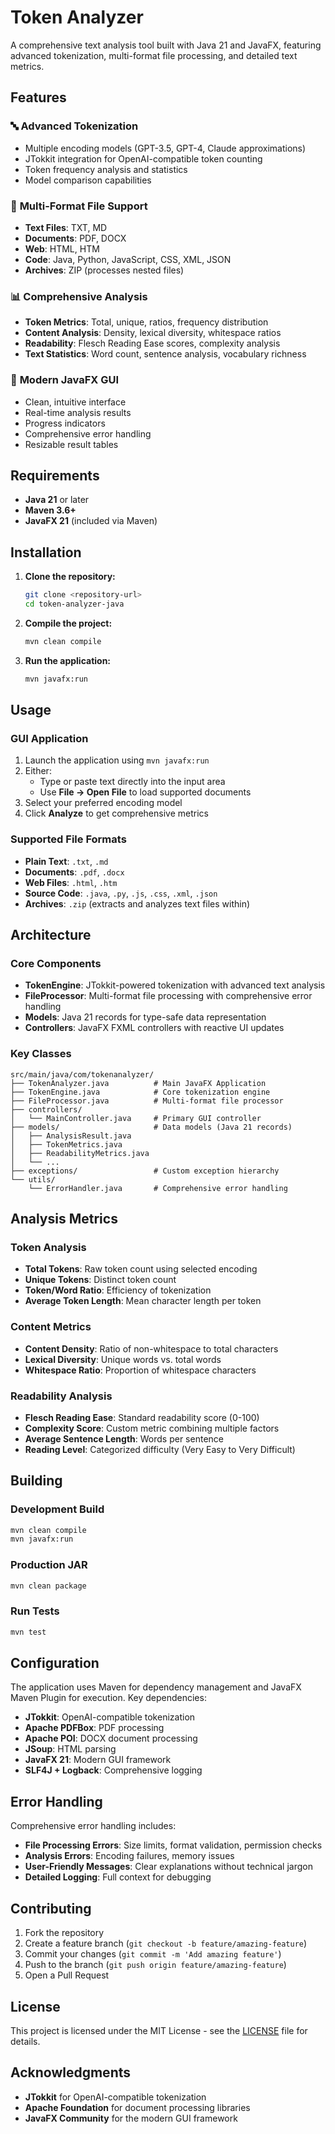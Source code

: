 # Token Analyzer

A comprehensive text analysis tool built with Java 21 and JavaFX, featuring advanced tokenization, multi-format file processing, and detailed text metrics.

## Features

### 🔤 **Advanced Tokenization**
- Multiple encoding models (GPT-3.5, GPT-4, Claude approximations)
- JTokkit integration for OpenAI-compatible token counting
- Token frequency analysis and statistics
- Model comparison capabilities

### 📄 **Multi-Format File Support**
- **Text Files**: TXT, MD
- **Documents**: PDF, DOCX
- **Web**: HTML, HTM
- **Code**: Java, Python, JavaScript, CSS, XML, JSON
- **Archives**: ZIP (processes nested files)

### 📊 **Comprehensive Analysis**
- **Token Metrics**: Total, unique, ratios, frequency distribution
- **Content Analysis**: Density, lexical diversity, whitespace ratios
- **Readability**: Flesch Reading Ease scores, complexity analysis
- **Text Statistics**: Word count, sentence analysis, vocabulary richness

### 🎨 **Modern JavaFX GUI**
- Clean, intuitive interface
- Real-time analysis results
- Progress indicators
- Comprehensive error handling
- Resizable result tables

## Requirements

- **Java 21** or later
- **Maven 3.6+**
- **JavaFX 21** (included via Maven)

## Installation

1. **Clone the repository:**
   ```bash
   git clone <repository-url>
   cd token-analyzer-java
   ```

2. **Compile the project:**
   ```bash
   mvn clean compile
   ```

3. **Run the application:**
   ```bash
   mvn javafx:run
   ```

## Usage

### GUI Application
1. Launch the application using `mvn javafx:run`
2. Either:
   - Type or paste text directly into the input area
   - Use **File → Open File** to load supported documents
3. Select your preferred encoding model
4. Click **Analyze** to get comprehensive metrics

### Supported File Formats
- **Plain Text**: `.txt`, `.md`
- **Documents**: `.pdf`, `.docx`
- **Web Files**: `.html`, `.htm`
- **Source Code**: `.java`, `.py`, `.js`, `.css`, `.xml`, `.json`
- **Archives**: `.zip` (extracts and analyzes text files within)

## Architecture

### Core Components
- **TokenEngine**: JTokkit-powered tokenization with advanced text analysis
- **FileProcessor**: Multi-format file processing with comprehensive error handling
- **Models**: Java 21 records for type-safe data representation
- **Controllers**: JavaFX FXML controllers with reactive UI updates

### Key Classes
```
src/main/java/com/tokenanalyzer/
├── TokenAnalyzer.java          # Main JavaFX Application
├── TokenEngine.java            # Core tokenization engine
├── FileProcessor.java          # Multi-format file processor
├── controllers/
│   └── MainController.java     # Primary GUI controller
├── models/                     # Data models (Java 21 records)
│   ├── AnalysisResult.java
│   ├── TokenMetrics.java
│   ├── ReadabilityMetrics.java
│   └── ...
├── exceptions/                 # Custom exception hierarchy
└── utils/
    └── ErrorHandler.java       # Comprehensive error handling
```

## Analysis Metrics

### Token Analysis
- **Total Tokens**: Raw token count using selected encoding
- **Unique Tokens**: Distinct token count
- **Token/Word Ratio**: Efficiency of tokenization
- **Average Token Length**: Mean character length per token

### Content Metrics
- **Content Density**: Ratio of non-whitespace to total characters
- **Lexical Diversity**: Unique words vs. total words
- **Whitespace Ratio**: Proportion of whitespace characters

### Readability Analysis
- **Flesch Reading Ease**: Standard readability score (0-100)
- **Complexity Score**: Custom metric combining multiple factors
- **Average Sentence Length**: Words per sentence
- **Reading Level**: Categorized difficulty (Very Easy to Very Difficult)

## Building

### Development Build
```bash
mvn clean compile
mvn javafx:run
```

### Production JAR
```bash
mvn clean package
```

### Run Tests
```bash
mvn test
```

## Configuration

The application uses Maven for dependency management and JavaFX Maven Plugin for execution. Key dependencies:

- **JTokkit**: OpenAI-compatible tokenization
- **Apache PDFBox**: PDF processing
- **Apache POI**: DOCX document processing  
- **JSoup**: HTML parsing
- **JavaFX 21**: Modern GUI framework
- **SLF4J + Logback**: Comprehensive logging

## Error Handling

Comprehensive error handling includes:
- **File Processing Errors**: Size limits, format validation, permission checks
- **Analysis Errors**: Encoding failures, memory issues
- **User-Friendly Messages**: Clear explanations without technical jargon
- **Detailed Logging**: Full context for debugging

## Contributing

1. Fork the repository
2. Create a feature branch (`git checkout -b feature/amazing-feature`)
3. Commit your changes (`git commit -m 'Add amazing feature'`)
4. Push to the branch (`git push origin feature/amazing-feature`)
5. Open a Pull Request

## License

This project is licensed under the MIT License - see the [LICENSE](LICENSE) file for details.

## Acknowledgments

- **JTokkit** for OpenAI-compatible tokenization
- **Apache Foundation** for document processing libraries
- **JavaFX Community** for the modern GUI framework